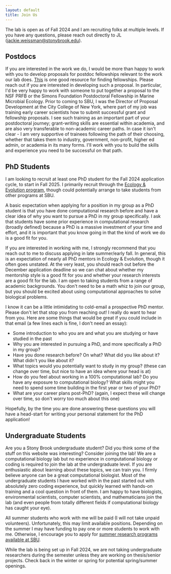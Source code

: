 ```yaml
---
layout: default
title: Join Us
---
```


The lab is open as of Fall 2024 and I am recruiting folks at multiple levels. If you have any questions, please reach out directly to JL (<jackie.weissman@stonybrook.edu>).
 
## Postdocs

If you are interested in the work we do, I would be more than happy to work with you to develop proposals for postdoc fellowships relevant to the work our lab does. [This](https://research.jhu.edu/rdt/funding-opportunities/postdoctoral/) is one good resource for finding fellowships. Please reach out if you are interested in developing such a proposal. In particular, I'd be very happy to work with someone to put together a proposal to the NSF PRFB or the Simons Foundation Postdoctoral Fellowship in Marine Microbial Ecology. Prior to coming to SBU, I was the Director of Proposal Development at the City College of New York, where part of my job was training early career scientists how to submit successful grant and fellowship proposals. I see such training as an important part of your postdoctoral journey; grant-writing skills are essential within academia, and are also very transferable to non-academic career paths. In case it isn't clear - I am very supportive of trainees following the path of their choosing, whether that takes them to industry, government, non-profit, higher ed admin, or academia in its many forms. I'll work with you to build the skills and experience you need to be successful on that path.


## PhD Students

I am looking to recruit at least one PhD student for the Fall 2024 application cycle, to start in Fall 2025. I primarily recruit through the [Ecology & Evolution program](https://www.stonybrook.edu/commcms/ecoevo/_program/index.php), though could potentially arrange to take students from other programs at SBU. 

A basic expectation when applying for a position in my group as a PhD student is that you have done computational research before and have a clear idea of why you want to pursue a PhD in my group specifically. I ask that students have some prior experience in computational research (broadly defined) because a PhD is a massive investment of your time and effort, and it is important that you know going in that the kind of work we do is a good fit for you.

If you are interested in working with me, I strongly recommend that you reach out to me to discuss applying in late summer/early fall. In general, this is an expectation of nearly all PhD mentors in Ecology & Evolution, though it often goes unstated. At the very least, you should reach out before the December application deadline so we can chat about whether my mentorship style is a good fit for you and whether your research interests are a good fit for the lab. I am open to taking students from a range of academic backgrounds. You don't need to be a math whiz to join our group, but you should be excited about using computational approaches to solve biological problems. 

I know it can be a little intimidating to cold-email a prospective PhD mentor. Please don't let that stop you from reaching out! I really do want to hear from you. Here are some things that would be great if you could include in that email (a few lines each is fine, I don't need an essay):

 - Some introduction to who you are and what you are studying or have studied in the past
 - Why you are interested in pursuing a PhD, and more specifically a PhD in my group?
 - Have you done research before? On what? What did you like about it? What didn't you like about it?
 - What topics would you potentially want to study in my group? (these can change over time, but nice to have an idea where your head is at)
 - How do you feel about working in a 100% computational lab? Do you have any exposure to computational biology? What skills might you need to spend some time building in the first year or two of your PhD?
 - What are your career plans post-PhD? (again, I expect these will change over time, so don't worry too much about this one)

Hopefully, by the time you are done answering these questions you will have a head-start for writing your personal statement for the PhD application!

## Undergraduate Students

Are you a Stony Brook undergraduate student? Did you think some of the stuff on this website was interesting? Consider joining the lab! We are a computational biology lab but no experience in computational biology or coding is required to join the lab at the undergraduate level. If you are enthusiastic about learning about these topics, we can train you. I firmly believe anyone can be a great computational biologist. Most of the undergraduate students I have worked with in the past started out with absolutely zero coding experience, but quickly learned with hands-on training and a cool question in front of them. I am happy to have biologists, environmental scientists, computer scientists, and mathematicians join the lab (and even people from totally different fields if computational biology has caught your eye).

All summer students who work with me will be paid (I will not take unpaid volunteers). Unfortunately, this may limit available positions. Depending on the summer I may have funding to pay one or more students to work with me. Otherwise, I encourage you to apply for [summer research programs available at SBU](https://www.stonybrook.edu/commcms/ureca/summer/index.php).

While the lab is being set up in Fall 2024, we are not taking undergraduate researchers during the semester unless they are working on thesis/senior projects. Check back in the winter or spring for potential spring/summer openings.

